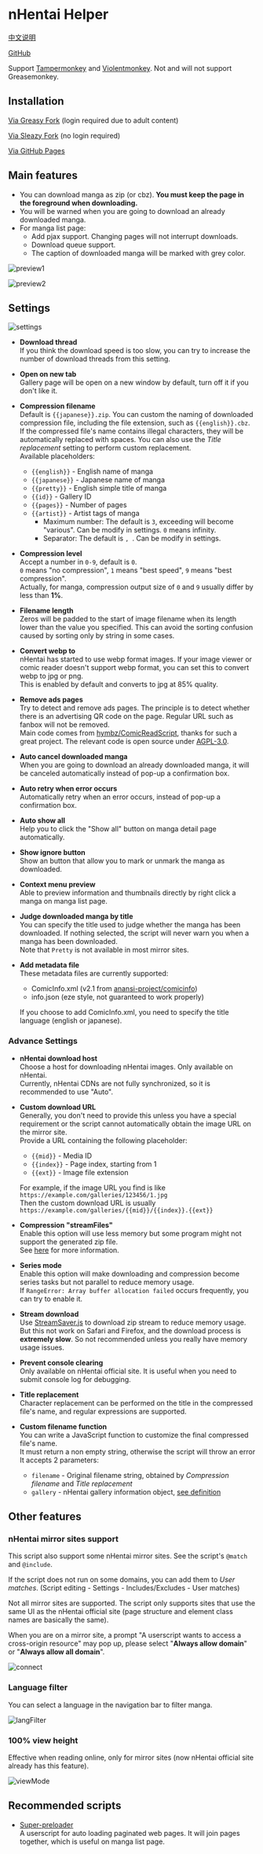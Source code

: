# nHentai Helper

[中文说明](https://github.com/Tsuk1ko/nhentai-helper/blob/master/README-ZH.md#readme)

[GitHub](https://github.com/Tsuk1ko/nhentai-helper)

Support [Tampermonkey](https://www.tampermonkey.net/) and [Violentmonkey](https://violentmonkey.github.io/). Not and will not support Greasemonkey.

## Installation

[Via Greasy Fork](https://greasyfork.org/scripts/375992) (login required due to adult content)

[Via Sleazy Fork](https://sleazyfork.org/scripts/375992) (no login required)

[Via GitHub Pages](https://nhelper.lolicon.app/script.user.js)

## Main features

- You can download manga as zip (or cbz). **You must keep the page in the foreground when downloading.**
- You will be warned when you are going to download an already downloaded manga.
- For manga list page:
  - Add pjax support. Changing pages will not interrupt downloads.
  - Download queue support.
  - The caption of downloaded manga will be marked with grey color.

![preview1](https://raw.githubusercontent.com/Tsuk1ko/nhentai-helper/master/docs/preview1.png)

![preview2](https://raw.githubusercontent.com/Tsuk1ko/nhentai-helper/master/docs/preview2.png)

## Settings

![settings](https://raw.githubusercontent.com/Tsuk1ko/nhentai-helper/master/docs/settings.png)

- **Download thread**  
  If you think the download speed is too slow, you can try to increase the number of download threads from this setting.
- **Open on new tab**  
  Gallery page will be open on a new window by default, turn off it if you don't like it.
- **Compression filename**  
  Default is `{{japanese}}.zip`. You can custom the naming of downloaded compression file, including the file extension, such as `{{english}}.cbz`.  
  If the compressed file's name contains illegal characters, they will be automatically replaced with spaces. You can also use the *Title replacement* setting to perform custom replacement.  
  Available placeholders:  
  - `{{english}}` - English name of manga
  - `{{japanese}}` - Japanese name of manga
  - `{{pretty}}` - English simple title of manga
  - `{{id}}` - Gallery ID
  - `{{pages}}` - Number of pages
  - `{{artist}}` - Artist tags of manga
    - Maximum number: The default is `3`, exceeding will become "various". Can be modify in settings. `0` means infinity.
    - Separator: The default is `, `. Can be modify in settings.
- **Compression level**  
  Accept a number in `0-9`, default is `0`.  
  `0` means "no compression", `1` means "best speed", `9` means "best compression".  
   Actually, for manga, compression output size of `0` and `9` usually differ by less than **1%**.
- **Filename length**  
  Zeros will be padded to the start of image filename when its length lower than the value you specified. This can avoid the sorting confusion caused by sorting only by string in some cases.
- **Convert webp to**  
  nHentai has started to use webp format images. If your image viewer or comic reader doesn't support webp format, you can set this to convert webp to jpg or png.  
  This is enabled by default and converts to jpg at 85% quality.
- **Remove ads pages**  
  Try to detect and remove ads pages. The principle is to detect whether there is an advertising QR code on the page. Regular URL such as fanbox will not be removed.  
  Main code comes from [hymbz/ComicReadScript](https://github.com/hymbz/ComicReadScript), thanks for such a great project. The relevant code is open source under [AGPL-3.0](https://github.com/hymbz/ComicReadScript/blob/master/LICENSE).
- **Auto cancel downloaded manga**  
  When you are going to download an already downloaded manga, it will be canceled automatically instead of pop-up a confirmation box.
- **Auto retry when error occurs**  
  Automatically retry when an error occurs, instead of pop-up a confirmation box.
- **Auto show all**  
  Help you to click the "Show all" button on manga detail page automatically.
- **Show ignore button**  
  Show an button that allow you to mark or unmark the manga as downloaded.
- **Context menu preview**  
  Able to preview information and thumbnails directly by right click a manga on manga list page.
- **Judge downloaded manga by title**  
  You can specify the title used to judge whether the manga has been downloaded. If nothing selected, the script will never warn you when a manga has been downloaded.  
  Note that `Pretty` is not available in most mirror sites.
- **Add metadata file**  
  These metadata files are currently supported:
  - ComicInfo.xml (v2.1 from [anansi-project/comicinfo](https://github.com/anansi-project/comicinfo))
  - info.json (eze style, not guaranteed to work properly)

  If you choose to add ComicInfo.xml, you need to specify the title language (english or japanese).

### Advance Settings

- **nHentai download host**  
  Choose a host for downloading nHentai images. Only available on nHentai.  
  Currently, nHentai CDNs are not fully synchronized, so it is recommended to use "Auto".
- **Custom download URL**  
  Generally, you don't need to provide this unless you have a special requirement or the script cannot automatically obtain the image URL on the mirror site.  
  Provide a URL containing the following placeholder:
  - `{{mid}}` - Media ID
  - `{{index}}` - Page index, starting from 1
  - `{{ext}}` - Image file extension

  For example, if the image URL you find is like `https://example.com/galleries/123456/1.jpg`  
  Then the custom download URL is usually `https://example.com/galleries/{{mid}}/{{index}}.{{ext}}`
- **Compression "streamFiles"**  
  Enable this option will use less memory but some program might not support the generated zip file.  
  See [here](https://stuk.github.io/jszip/documentation/api_jszip/generate_async.html#streamfiles-option) for more information.
- **Series mode**  
  Enable this option will make downloading and compression become series tasks but not parallel to reduce memory usage.  
  If `RangeError: Array buffer allocation failed` occurs frequently, you can try to enable it.
- **Stream download**  
  Use [StreamSaver.js](https://github.com/jimmywarting/StreamSaver.js) to download zip stream to reduce memory usage.  
  But this not work on Safari and Firefox, and the download process is **extremely slow**. So not recommended unless you really have memory usage issues.
- **Prevent console clearing**  
  Only available on nHentai official site. It is useful when you need to submit console log for debugging.
- **Title replacement**  
  Character replacement can be performed on the title in the compressed file's name, and regular expressions are supported.
- **Custom filename function**  
  You can write a JavaScript function to customize the final compressed file's name.  
  It must return a non empty string, otherwise the script will throw an error  
  It accepts 2 parameters:
  - `filename` - Original filename string, obtained by *Compression filename* and *Title replacement*
  - `gallery` - nHentai gallery information object, [see definition](https://github.com/Tsuk1ko/nhentai-helper/blob/df00acb0d5ad8244d408561410b3c647d5af7ed4/src/utils/nhentai.ts#L57-L75)

## Other features

### nHentai mirror sites support

This script also support some nHentai mirror sites. See the script's `@match` and `@include`.

If the script does not run on some domains, you can add them to *User matches*. (Script editing - Settings - Includes/Excludes - User matches)

Not all mirror sites are supported. The script only supports sites that use the same UI as the nHentai official site (page structure and element class names are basically the same).

When you are on a mirror site, a prompt "A userscript wants to access a cross-origin resource" may pop up, please select "**Always allow domain**" or "**Always allow all domain**".

![connect](https://raw.githubusercontent.com/Tsuk1ko/nhentai-helper/master/docs/connect.en.png)

### Language filter

You can select a language in the navigation bar to filter manga.

![langFilter](https://raw.githubusercontent.com/Tsuk1ko/nhentai-helper/master/docs/langFilter.png)

### 100% view height

Effective when reading online, only for mirror sites (now nHentai official site already has this feature).

![viewMode](https://raw.githubusercontent.com/Tsuk1ko/nhentai-helper/master/docs/viewMode.png)

## Recommended scripts

- [Super-preloader](https://github.com/machsix/Super-preloader)  
  A userscript for auto loading paginated web pages. It will join pages together, which is useful on manga list page.
